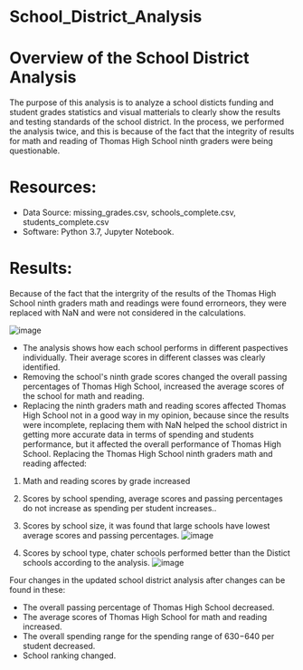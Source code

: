 # School_District_Analysis
# Overview of the School District Analysis
The purpose of this analysis is to analyze a school disticts funding and student grades statistics and visual matterials to clearly show the results and testing standards of the school district. In the process, we performed the analysis twice, and this is because of the fact that the integrity of results for math and reading of Thomas High School ninth graders were being questionable.

# Resources:
- Data Source: missing_grades.csv, schools_complete.csv, students_complete.csv
- Software: Python 3.7, Jupyter Notebook.

# Results:
Because of the fact that the intergrity of the results of the Thomas High School ninth graders math and readings were found errorneors, they were replaced with NaN and were not considered in the calculations.

![image](https://user-images.githubusercontent.com/34757498/137605203-f4e9cee5-c0d5-46ab-8923-5461527013f1.png)
  - The analysis shows how each school performs in different paspectives individually. Their average scores in different classes was clearly identified.
  - Removing the school's ninth grade scores changed the overall passing percentages of Thomas High School, increased the average scores of the school for math and reading.
  - Replacing the ninth graders math and reading scores affected Thomas High School not in a good way in my opinion, because since the results were incomplete, replacing them         with NaN  helped the school district in getting more accurate data in terms of spending and students performance, but it affected the overall performance of Thomas High           School.
 Replacing the Thomas High School ninth graders math and reading affected:
  1. Math and reading scores by grade increased 
  2. Scores by school spending, average scores and passing percentages do not increase as spending        per student increases..
  3. Scores by school size, it was found that large schools have lowest average scores and passing        percentages.
  ![image](https://user-images.githubusercontent.com/34757498/137606741-0e4e83e4-38dd-4b0b-bd20-c1e06f99d9c0.png)
 
  5. Scores by school type, chater schools performed better than the Distict schools according to         the analysis.
  ![image](https://user-images.githubusercontent.com/34757498/137606693-ca24a75b-9e88-4ac5-80e4-cdd79392487b.png)

 
Four changes in the updated school district analysis after changes can be found in these:
- The overall passing percentage of Thomas High School decreased.
- The average scores of Thomas High School for math and reading increased.
- The overall spending range for the spending range of $630-$640 per student decreased.
- School ranking changed.

